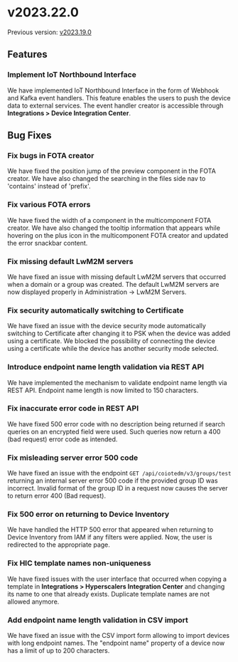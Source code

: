 # v2023.22.0

Previous version: [v2023.19.0](v2023.19.0.md)

## Features

### Implement IoT Northbound Interface
We have implemented IoT Northbound Interface in the form of Webhook and Kafka event handlers. This feature enables the users to push the device data to external services. The event handler creator is accessible through **Integrations > Device Integration Center**. 

## Bug Fixes

### Fix bugs in FOTA creator
We have fixed the position jump of the preview component in the FOTA creator. We have also changed the searching in the files side nav to 'contains' instead of 'prefix'.

### Fix various FOTA errors 
We have fixed the width of a component in the multicomponent FOTA creator. We have also changed the tooltip information that appears while hovering on the plus icon in the multicomponent FOTA creator and updated the error snackbar content. 

### Fix missing default LwM2M servers
We have fixed an issue with missing default LwM2M servers that occurred when a domain or a group was created. The default LwM2M servers are now displayed properly in Administration -> LwM2M Servers.

### Fix security automatically switching to Certificate
We have fixed an issue with the device security mode automatically switching to Certificate after changing it to PSK when the device was added using a certificate. We blocked the possibility of connecting the device using a certificate while the device has another security mode selected.

### Introduce endpoint name length validation via REST API
We have implemented the mechanism to validate endpoint name length via REST API. Endpoint name length is now limited to 150 characters.

### Fix inaccurate error code in REST API
We have fixed 500 error code with no description being returned if search queries on an encrypted field were used. Such queries now return a 400 (bad request) error code as intended.

### Fix misleading server error 500 code 
We have fixed an issue with the endpoint `GET /api/coiotedm/v3/groups/test` returning an internal server error 500 code if the provided group ID was incorrect. Invalid format of the group ID in a request now causes the server to return error 400 (Bad request).

### Fix 500 error on returning to Device Inventory
We have handled the HTTP 500 error that appeared when returning to Device Inventory from IAM if any filters were applied. Now, the user is redirected to the appropriate page.

### Fix HIC template names non-uniqueness
We have fixed issues with the user interface that occurred when copying a template in **Integrations > Hyperscalers Integration Center** and changing its name to one that already exists. Duplicate template names are not allowed anymore.

### Add endpoint name length validation in CSV import
We have fixed an issue with the CSV import form allowing to import devices with long endpoint names. The "endpoint name" property of a device now has a limit of up to 200 characters.
